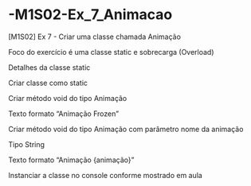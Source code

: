 # -M1S02-Ex_7_Animacao

[M1S02] Ex 7 - Criar uma classe chamada Animação

Foco do exercício é uma classe static e sobrecarga (Overload)

Detalhes da classe static

Criar classe como static

Criar método void do tipo Animação

Texto formato “Animação Frozen”

Criar método void do tipo Animação com parâmetro nome da animação

Tipo String

Texto formato “Animação {animação}”

Instanciar a classe no console conforme mostrado em aula
